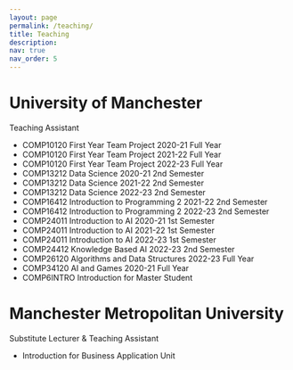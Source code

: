 ```yaml
---
layout: page
permalink: /teaching/
title: Teaching
description: 
nav: true
nav_order: 5
---
```


<!-- For now, this page is assumed to be a static description of your courses. You can convert it to a collection similar to `_projects/` so that you can have a dedicated page for each course.

Organize your courses by years, topics, or universities, however you like! -->

# University of Manchester 
Teaching Assistant 
- COMP10120 First Year Team Project 2020-21 Full Year
- COMP10120 First Year Team Project 2021-22 Full Year
- COMP10120 First Year Team Project 2022-23 Full Year
- COMP13212 Data Science 2020-21 2nd Semester
- COMP13212 Data Science 2021-22 2nd Semester
- COMP13212 Data Science 2022-23 2nd Semester
- COMP16412 Introduction to Programming 2 2021-22 2nd Semester
- COMP16412 Introduction to Programming 2 2022-23 2nd Semester
- COMP24011 Introduction to AI 2020-21 1st Semester
- COMP24011 Introduction to AI 2021-22 1st Semester
- COMP24011 Introduction to AI 2022-23 1st Semester
- COMP24412 Knowledge Based AI 2022-23 2nd Semester
- COMP26120 Algorithms and Data Structures 2022-23 Full Year
- COMP34120 AI and Games 2020-21 Full Year
- COMP6INTRO Introduction for Master Student

# Manchester Metropolitan University

Substitute Lecturer & Teaching Assistant

- Introduction for Business Application Unit